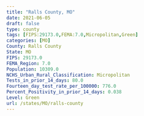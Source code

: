 ```yaml
---
title: "Ralls County, MO"
date: 2021-06-05
draft: false
type: county
tags: [FIPS:29173.0,FEMA:7.0,Micropolitan,Green]
categories: [MO]
County: Ralls County
State: MO
FIPS: 29173.0
FEMA_Region: 7.0
Population: 10309.0
NCHS_Urban_Rural_Classification: Micropolitan
Tests_in_prior_14_days: 80.0
Fourteen_day_test_rate_per_100000: 776.0
Percent_Positivity_in_prior_14_days: 0.038
Level: Green
url: /states/MO/ralls-county
---
```



